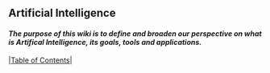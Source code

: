 ## Artificial Intelligence 
#### *The purpose of this wiki is to define and broaden our perspective on what is Artifical Intelligence, its goals, tools and applications.*

|[Table of Contents](https://github.com/balazodeldiablo/Software-Development-Tools---Assigment-2/blob/main/Artificial%20Intelligence%20-%20Wiki/Home.md)|
